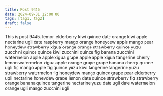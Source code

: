```yaml
---
title: Post 9445
date: 2024-09-01 12:00:00
tags: [tag1, tag2]
draft: false
---
```

This is post 9445.
lemon
elderberry
kiwi
quince
date
orange
kiwi
apple
nectarine
ugli
date
raspberry
mango
orange
honeydew
apple
mango
pear
honeydew
strawberry
xigua
orange
orange
strawberry
quince
yuzu
zucchini
quince
quince
kiwi
zucchini
quince
fig
banana
zucchini
watermelon
apple
apple
xigua
grape
apple
apple
xigua
tangerine
cherry
lemon
watermelon
xigua
apple
orange
grape
grape
banana
cherry
quince
ugli
fig
mango
apple
fig
quince
yuzu
kiwi
tangerine
tangerine
yuzu
strawberry
watermelon
fig
honeydew
mango
quince
grape
pear
elderberry
ugli
nectarine
honeydew
grape
lemon
date
quince
strawberry
fig
strawberry
orange
banana
quince
tangerine
nectarine
yuzu
date
ugli
date
watermelon
orange
ugli
mango
zucchini
ugli

